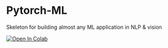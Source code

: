 # Pytorch-ML
Skeleton for building almost any ML application in NLP &amp; vision


[![Open In Colab](https://colab.research.google.com/assets/colab-badge.svg)](https://github.com/patzaa/Pytorch-ML/blob/main/Pytorch_concepts.ipynb)
